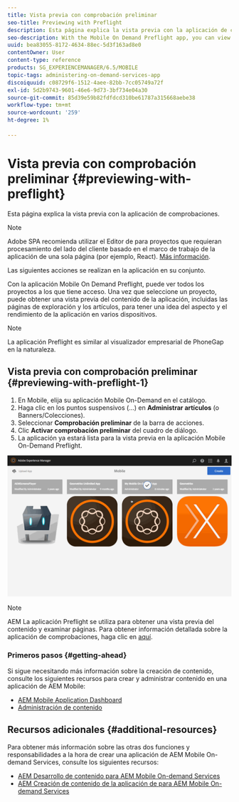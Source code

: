 ```yaml
---
title: Vista previa con comprobación preliminar
seo-title: Previewing with Preflight
description: Esta página explica la vista previa con la aplicación de comprobaciones.
seo-description: With the Mobile On Demand Preflight app, you can view all projects to which you have access. Follow this page to learn more about this.
uuid: bea83055-8172-4634-88ec-5d3f163ad8e0
contentOwner: User
content-type: reference
products: SG_EXPERIENCEMANAGER/6.5/MOBILE
topic-tags: administering-on-demand-services-app
discoiquuid: c08729f6-1512-4aee-82bb-7cc05749a72f
exl-id: 5d2b9743-9601-46e6-9d73-3bf734e04a30
source-git-commit: 85d39e59b82fdfdcd310be61787a315668aebe38
workflow-type: tm+mt
source-wordcount: '259'
ht-degree: 1%

---
```


# Vista previa con comprobación preliminar {#previewing-with-preflight}

Esta página explica la vista previa con la aplicación de comprobaciones.

>[!NOTE]
>
>Adobe SPA recomienda utilizar el Editor de para proyectos que requieran procesamiento del lado del cliente basado en el marco de trabajo de la aplicación de una sola página (por ejemplo, React). [Más información](/help/sites-developing/spa-overview.md).

Las siguientes acciones se realizan en la aplicación en su conjunto.

Con la aplicación Mobile On Demand Preflight, puede ver todos los proyectos a los que tiene acceso. Una vez que seleccione un proyecto, puede obtener una vista previa del contenido de la aplicación, incluidas las páginas de exploración y los artículos, para tener una idea del aspecto y el rendimiento de la aplicación en varios dispositivos.

>[!NOTE]
>
>La aplicación Preflight es similar al visualizador empresarial de PhoneGap en la naturaleza.

## Vista previa con comprobación preliminar {#previewing-with-preflight-1}

1. En Mobile, elija su aplicación Mobile On-Demand en el catálogo.
1. Haga clic en los puntos suspensivos (...) en **Administrar artículos** (o Banners/Colecciones).
1. Seleccionar **Comprobación preliminar** de la barra de acciones.
1. Clic **Activar comprobación preliminar** del cuadro de diálogo.
1. La aplicación ya estará lista para la vista previa en la aplicación Mobile On-Demand Preflight.

![chlimage_1-8](assets/chlimage_1-8.gif)

>[!NOTE]
>
>AEM La aplicación Preflight se utiliza para obtener una vista previa del contenido y examinar páginas. Para obtener información detallada sobre la aplicación de comprobaciones, haga clic en [aquí](https://helpx.adobe.com/digital-publishing-solution/help/aem-mobile-end-of-life-faq.html).

### Primeros pasos {#getting-ahead}

Si sigue necesitando más información sobre la creación de contenido, consulte los siguientes recursos para crear y administrar contenido en una aplicación de AEM Mobile:

* [AEM Mobile Application Dashboard](/help/mobile/mobile-apps-ondemand-application-dashboard.md)
* [Administración de contenido](/help/mobile/mobile-apps-ondemand-manage-content-ondemand.md)

## Recursos adicionales {#additional-resources}

Para obtener más información sobre las otras dos funciones y responsabilidades a la hora de crear una aplicación de AEM Mobile On-demand Services, consulte los siguientes recursos:

* [AEM Desarrollo de contenido para AEM Mobile On-demand Services](/help/mobile/aem-mobile-on-demand.md)
* [AEM Creación de contenido de la aplicación de para AEM Mobile On-demand Services](/help/mobile/mobile-apps-ondemand.md)
